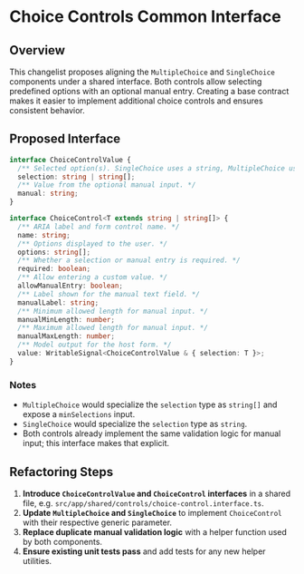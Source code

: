 # Choice Controls Common Interface

## Overview
This changelist proposes aligning the `MultipleChoice` and `SingleChoice` components under a shared interface. Both controls allow selecting predefined options with an optional manual entry. Creating a base contract makes it easier to implement additional choice controls and ensures consistent behavior.

## Proposed Interface
```ts
interface ChoiceControlValue {
  /** Selected option(s). SingleChoice uses a string, MultipleChoice uses a string[]. */
  selection: string | string[];
  /** Value from the optional manual input. */
  manual: string;
}

interface ChoiceControl<T extends string | string[]> {
  /** ARIA label and form control name. */
  name: string;
  /** Options displayed to the user. */
  options: string[];
  /** Whether a selection or manual entry is required. */
  required: boolean;
  /** Allow entering a custom value. */
  allowManualEntry: boolean;
  /** Label shown for the manual text field. */
  manualLabel: string;
  /** Minimum allowed length for manual input. */
  manualMinLength: number;
  /** Maximum allowed length for manual input. */
  manualMaxLength: number;
  /** Model output for the host form. */
  value: WritableSignal<ChoiceControlValue & { selection: T }>;
}
```

### Notes
- `MultipleChoice` would specialize the `selection` type as `string[]` and expose a `minSelections` input.
- `SingleChoice` would specialize the `selection` type as `string`.
- Both controls already implement the same validation logic for manual input; this interface makes that explicit.

## Refactoring Steps
1. **Introduce `ChoiceControlValue` and `ChoiceControl` interfaces** in a shared file, e.g. `src/app/shared/controls/choice-control.interface.ts`.
2. **Update `MultipleChoice` and `SingleChoice`** to implement `ChoiceControl` with their respective generic parameter.
3. **Replace duplicate manual validation logic** with a helper function used by both components.
4. **Ensure existing unit tests pass** and add tests for any new helper utilities.
